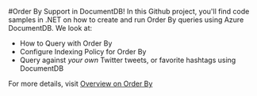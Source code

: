 #Order By Support in DocumentDB!
In this Github project, you'll find code samples in .NET on how to create and run Order By queries using Azure DocumentDB. We look at:

- How to Query with Order By
- Configure Indexing Policy for Order By
- Query against *your own* Twitter tweets, or favorite hashtags using DocumentDB 

For more details, visit [Overview on Order By](https://azure.microsoft.com/en-us/documentation/articles/documentdb-orderby/)

